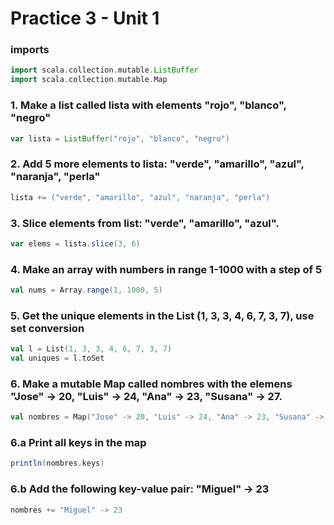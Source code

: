 # Practice 3 - Unit 1

### imports
```scala
import scala.collection.mutable.ListBuffer
import scala.collection.mutable.Map
```

### 1. Make a list called lista with elements "rojo", "blanco", "negro"
```scala
var lista = ListBuffer("rojo", "blanco", "negro")
```

### 2. Add 5 more elements to lista: "verde", "amarillo", "azul", "naranja", "perla"
```scala
lista += ("verde", "amarillo", "azul", "naranja", "perla")
```

### 3. Slice elements from list: "verde", "amarillo", "azul".
```scala
var elems = lista.slice(3, 6)
```

### 4. Make an array with numbers in range 1-1000 with a step of 5
```scala
val nums = Array.range(1, 1000, 5)
```

### 5. Get the unique elements in the List (1, 3, 3, 4, 6, 7, 3, 7), use set conversion
```scala
val l = List(1, 3, 3, 4, 6, 7, 3, 7)
val uniques = l.toSet
```

### 6. Make a mutable Map called nombres with the elemens "Jose" -> 20, "Luis" -> 24, "Ana" -> 23, "Susana" -> 27.
```scala
val nombres = Map("Jose" -> 20, "Luis" -> 24, "Ana" -> 23, "Susana" -> 27)
```

### 6.a Print all keys in the map
```scala
println(nombres.keys)
```

### 6.b Add the following key-value pair: "Miguel" -> 23
```scala
nombres += "Miguel" -> 23
```